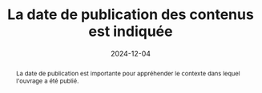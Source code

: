 ---
title: La date de publication des contenus est indiquée 
abstract: La date de publication est importante pour appréhender le contexte dans lequel l'ouvrage a été publié. 
categories: ["Contenus"]
agrege: O4006-E006
opquast: '4 006'
indiceebook: '006'
description: "Règle n° 006"
before: "005"
weight: "006"
after: "007"
actif: '1'
layout: rules
date: 2024-12-04
tags: ["Affordance", "Utilisabilité","Tri et classement "]
objectif: [
    "Permettre aux lectrices et lecteurs de remettre l’information en contexte.",
    "Renforcer la confiance dans les informations et faciliter les citations."
    ]
Meo: ["Associer à chaque contenu qui le nécessite (article, actualité, produit, etc.) sa date de publication affichée."]
Controle: ["Vérifier que les contenus qui le nécessitent sont tous associés à une date de publication affichée."
]
epubcheck: 
ace: 
humancheck: true
ReadiumGoToolkit: 
Source: ["Opquast"]
Referentiel: [""]
steps: ["Conception"]
---